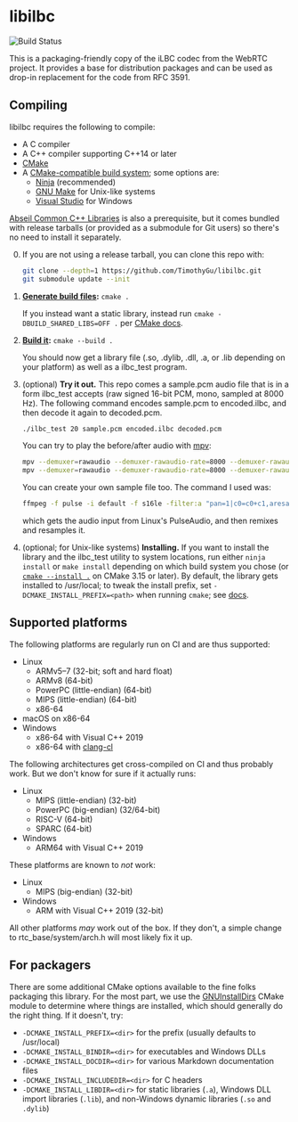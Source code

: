 libilbc
=======

![Build Status](https://github.com/TimothyGu/libilbc/workflows/CMake/badge.svg)

This is a packaging-friendly copy of the iLBC codec from the WebRTC project. It
provides a base for distribution packages and can be used as drop-in
replacement for the code from RFC 3591.

Compiling
---------

libilbc requires the following to compile:

- A C compiler
- A C++ compiler supporting C++14 or later
- [CMake](https://cmake.org/)
- A [CMake-compatible build system][cmake-generators];
  some options are:
  - [Ninja](https://ninja-build.org/) (recommended)
  - [GNU Make](https://www.gnu.org/software/make/) for Unix-like systems
  - [Visual Studio](https://visualstudio.microsoft.com/) for Windows

[Abseil Common C++ Libraries](https://github.com/abseil/abseil-cpp) is also a
prerequisite, but it comes bundled with release tarballs (or provided as a
submodule for Git users) so there's no need to install it separately.

0. If you are not using a release tarball, you can clone this repo with:
   ```sh
   git clone --depth=1 https://github.com/TimothyGu/libilbc.git
   git submodule update --init
   ```

1. **[Generate build files][cmake-generate]:** `cmake .`

   If you instead want a static library, instead run `cmake
   -DBUILD_SHARED_LIBS=OFF .` per [CMake docs][BUILD_SHARED_LIBS].

2. **[Build it][cmake-build]:** `cmake --build .`

   You should now get a library file (.so, .dylib, .dll, .a, or .lib depending
   on your platform) as well as a ilbc\_test program.

3. (optional) **Try it out.** This repo comes a sample.pcm audio file that is
   in a form ilbc\_test accepts (raw signed 16-bit PCM, mono, sampled at 8000
   Hz). The following command encodes sample.pcm to encoded.ilbc, and then
   decode it again to decoded.pcm.
   ```sh
   ./ilbc_test 20 sample.pcm encoded.ilbc decoded.pcm
   ```
   You can try to play the before/after audio with [mpv][]:
   ```sh
   mpv --demuxer=rawaudio --demuxer-rawaudio-rate=8000 --demuxer-rawaudio-channels=1 sample.pcm
   mpv --demuxer=rawaudio --demuxer-rawaudio-rate=8000 --demuxer-rawaudio-channels=1 decoded.pcm
   ```

   You can create your own sample file too. The command I used was:
   ```sh
   ffmpeg -f pulse -i default -f s16le -filter:a "pan=1|c0=c0+c1,aresample=8000" sample.pcm
   ```
   which gets the audio input from Linux's PulseAudio, and then remixes and
   resamples it.

4. (optional; for Unix-like systems) **Installing.** If you want to install the
   library and the ilbc\_test utility to system locations, run either `ninja
   install` or `make install` depending on which build system you chose (or
   [`cmake --install .`][cmake-install] on CMake 3.15 or later). By default,
   the library gets installed to /usr/local; to tweak the install prefix, set
   `-DCMAKE_INSTALL_PREFIX=<path>` when running `cmake`; see
   [docs][CMAKE_INSTALL_PREFIX].

Supported platforms
-------------------

The following platforms are regularly run on CI and are thus supported:

* Linux
  * ARMv5–7 (32-bit; soft and hard float)
  * ARMv8 (64-bit)
  * PowerPC (little-endian) (64-bit)
  * MIPS (little-endian) (64-bit)
  * x86-64
* macOS on x86-64
* Windows
  * x86-64 with Visual C++ 2019
  * x86-64 with [clang-cl](https://clang.llvm.org/docs/UsersManual.html#clang-cl)

The following architectures get cross-compiled on CI and thus probably work.
But we don't know for sure if it actually runs:

* Linux
  * MIPS (little-endian) (32-bit)
  * PowerPC (big-endian) (32/64-bit)
  * RISC-V (64-bit)
  * SPARC (64-bit)
* Windows
  * ARM64 with Visual C++ 2019

These platforms are known to _not_ work:

* Linux
  * MIPS (big-endian) (32-bit)
* Windows
  * ARM with Visual C++ 2019 (32-bit)

All other platforms _may_ work out of the box. If they don't, a simple change
to rtc\_base/system/arch.h will most likely fix it up.

For packagers
-------------

There are some additional CMake options available to the fine folks packaging
this library. For the most part, we use the
[GNUInstallDirs](https://cmake.org/cmake/help/latest/module/GNUInstallDirs.html)
CMake module to determine where things are installed, which should generally do
the right thing. If it doesn't, try:

- `-DCMAKE_INSTALL_PREFIX=<dir>` for the prefix (usually defaults to
  /usr/local)
- `-DCMAKE_INSTALL_BINDIR=<dir>` for executables and Windows DLLs
- `-DCMAKE_INSTALL_DOCDIR=<dir>` for various Markdown documentation files
- `-DCMAKE_INSTALL_INCLUDEDIR=<dir>` for C headers
- `-DCMAKE_INSTALL_LIBDIR=<dir>` for static libraries (`.a`), Windows DLL
  import libraries (`.lib`), and non-Windows dynamic libraries (`.so` and
  `.dylib`)

[BUILD_SHARED_LIBS]: https://cmake.org/cmake/help/latest/variable/BUILD_SHARED_LIBS.html
[cmake-build]: https://cmake.org/cmake/help/latest/manual/cmake.1.html#build-a-project
[cmake-install]: https://cmake.org/cmake/help/latest/manual/cmake.1.html#install-a-project
[cmake-generate]: https://cmake.org/cmake/help/latest/manual/cmake.1.html#generate-a-project-buildsystem
[cmake-generators]: https://cmake.org/cmake/help/latest/manual/cmake-generators.7.html
[CMAKE_INSTALL_PREFIX]: https://cmake.org/cmake/help/latest/variable/CMAKE_INSTALL_PREFIX.html
[GNUInstallDirs]: https://cmake.org/cmake/help/latest/module/GNUInstallDirs.html
[mpv]: https://mpv.io/
